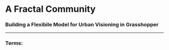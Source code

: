 # A Fractal Community
### Building a Flexibile Model for Urban Visioning in Grasshopper
---

### Terms: